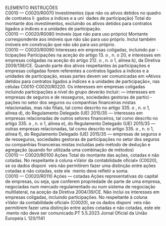  
ELEMENTO  INSTRUÇÕES  
C0010 — 
C0020/R0070  Investimentos (que não 
os ativos detidos no 
quadro de contratos li ­
gados a índices e a uni ­
dades de participação)  Total do montante dos investimentos, excluindo os ativos detidos para contratos ligados 
a índices e a unidades de participação.  
C0010 — 
C0020/R0080  Imóveis (que não para 
uso próprio)  Montante correspondente aos imóveis que não são para uso próprio. Inclui também 
imóveis em construção que não são para uso próprio.  
C0010 — 
C0020/R0090  Interesses em empresas 
coligadas, incluindo par ­
ticipações  Participações na aceção do artigo 13.  o , n.  o 20, e interesses em empresas coligadas na 
aceção do artigo 212.  o , n.  o 1, alínea b), da Diretiva 2009/138/CE. 
Quando parte dos ativos respeitantes às participações e empresas coligadas forem 
referentes a contratos ligados a índices e a unidades de participação, essas partes devem 
ser comunicadas em «Ativos detidos para contratos ligados a índices e a unidades de 
participação», nas células C0010-C0020/R0220. 
Os interesses em empresas coligadas incluindo participações a nível do grupo deverão 
incluir: 
— interesses em empresas de seguros e de resseguros, sociedades gestoras de partici ­
pações no setor dos seguros ou companhias financeiras mistas relacionadas, mas não 
filiais, tal como descrito no artigo 335.  o , n.  o 1, alínea d), do Regulamento Delegado 
(UE) 2015/35 
— interesses em empresas relacionadas de outros setores financeiros, tal como descrito 
no artigo 335.  o , n.  o 1, alínea e), do Regulamento Delegado (UE) 2015/35 
— outras empresas relacionadas, tal como descrito no artigo 335.  o , n.  o 1, alínea f), do 
Regulamento Delegado (UE) 2015/35 
— empresas de seguros e de resseguros, sociedades gestoras de participações no setor 
dos seguros ou companhias financeiras mistas incluídas pelo método de dedução e 
agregação (quando for utilizada uma combinação de métodos)  
C0010 — 
C0020/R0100  Ações  Total do montante das ações, cotadas e não cotadas. 
No respeitante à coluna «Valor da contabilidade oficial» (C0020), se os dados disponí ­
veis não permitirem fazer uma distinção entre ações cotadas e não cotadas, este ele ­
mento deve refletir a soma.  
C0010 — 
C0020/R0110  Ações — cotadas  Ações representativas do capital de empresas, ou seja, que conferem propriedade de 
parte de uma empresa, negociadas num mercado regulamentado ou num sistema de 
negociação multilateral, na aceção da Diretiva 2004/39/CE. 
Não inclui os interesses em empresas coligadas, incluindo participações. 
No respeitante à coluna «Valor da contabilidade oficial» (C0020), se os dados disponí ­
veis não permitirem fazer uma distinção entre ações cotadas e não cotadas, este ele ­
mento não deve ser comunicado.PT  5.5.2023 Jornal Oficial da União Europeia L 120/1141